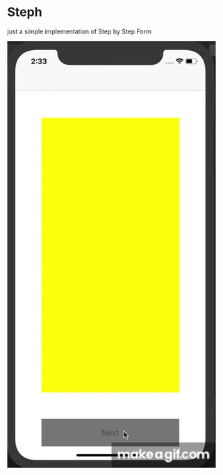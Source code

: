 
# Steph
just a simple implementation of Step by Step Form 

![alt text](https://github.com/vlainvaldez/Steph/blob/master/images/sample.gif)